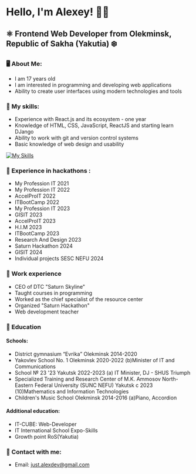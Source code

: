 # Hello, I'm Alexey! 👋🏻

## ⚛️ Frontend Web Developer from Olekminsk, Republic of Sakha (Yakutia) ❄️

### 🖥️ About Me:

- I am 17 years old
- I am interested in programming and developing web applications
- Ability to create user interfaces using modern technologies and tools

### 🧠 My skills:

- Experience with React.js and its ecosystem - one year
- Knowledge of HTML, CSS, JavaScript, ReactJS and starting learn DJango
- Ability to work with git and version control systems
- Basic knowledge of web design and usability

[![My Skills](https://skillicons.dev/icons?i=html,css,js,react,tailwindcss,figma,git,github,linux,cpp)](https://skillicons.dev)

### 💎 Experience in hackathons :

- My Profession IT 2021
- My Profession IT 2022
- AccelProIT 2022
- ITBootCamp 2022
- My Profession IT 2023
- GISIT 2023
- AccelProIT 2023
- H.I.M 2023
- ITBootCamp 2023
- Research And Design 2023
- Saturn Hackathon 2024
- GISIT 2024
- Individual projects SESC NEFU 2024

### 💾 Work experience

- CEO of DTC "Saturn Skyline"
- Taught courses in programming
- Worked as the chief specialist of the resource center
- Organized "Saturn Hackathon"
- Web development teacher

### 📕 Education
#### Schools:
- District gymnasium “Evrika” Olekminsk 2014-2020
- Yakovlev School No. 1 Olekminsk 2020-2022 (b)Minister of IT and Communications
- School № 23 '23 Yakutsk 2022-2023 (a) IT Minister, DJ - SHUS Triumph
- Specialized Training and Research Center of M.K. Ammosov North-Eastern Federal University (SUNC NEFU) Yakutsk c 2023 (10)Mathematics and Information Technologies
- Children's Music School Olekminsk 2014-2016 (a)Piano, Accordion

#### Additional education:
- IT-CUBE: Web-Developer
- IT International School Expo-Skills
- Growth point RoS(Yakutia)


### 📧 Contact with me:

- Email: just.alexdev@gmail.com

